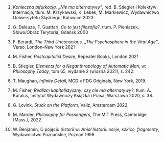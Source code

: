 1. _Konieczna bifurkacja. „Nie ma alternatywy”_, red. B. Stiegler i Kolektyw Internacja, tłum. M. Krzykawski, K. Lebek, M. Markiewicz, Wydawnictwo Uniwersytetu Śląskiego, Katowice 2023

2. G. Deleuze, F. Guattari, _Co to jest filozofia?_, tłum. P. Pieniążek, Słowo/Obraz Terytoria, Gdańsk 2000

3. F. Berardi, _The Third Unconscious. „The Psychosphere in the Viral Age”_, Verso, London–New York 2021

4. M. Fisher, _Postcapitalist Desire_, Repeater Books, London 2021

5. B. Stiegler, _Elements for a Neganthropology of Automatic Man_, w: _Philosophy Today_, tom 65, wydanie 2 (wiosna 2021), s. 242\.

6. T. Maughan, _Infinite Detail_, MCD x FDG Originals, New York, 2019\.

7. M. Fisher, _Realizm kapitalistyczny: czy nie ma alternatywy?_, tłum. A. Karalus, Instytut Wydawniczy Książka i Prasa, Warszawa 2020, s. 38\.

8. G. Lovink, _Stuck on the Platform_, Valiz, Amsterdam 2022\.

9. M. Marder, _Philosophy for Passengers_, The MIT Press, Cambridge (Mass.), 2022\.

10. W. Benjamin, O pojęciu historii w: _Anioł historii: eseje, szkice, fragmenty_, Wydawnictwo Poznańskie, Poznań 1996
